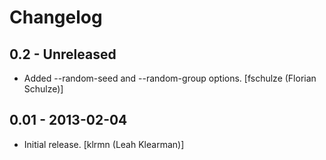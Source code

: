 Changelog
=========

0.2 - Unreleased
----------------

* Added --random-seed and --random-group options.
  [fschulze (Florian Schulze)]


0.01 - 2013-02-04
-----------------

* Initial release.
  [klrmn (Leah Klearman)]
